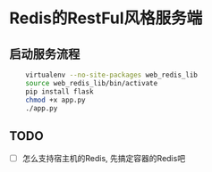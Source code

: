 # Redis的RestFul风格服务端

## 启动服务流程
```sh
    virtualenv --no-site-packages web_redis_lib
    source web_redis_lib/bin/activate
    pip install flask
    chmod +x app.py
    ./app.py
```

## TODO 
- [ ] 怎么支持宿主机的Redis, 先搞定容器的Redis吧
